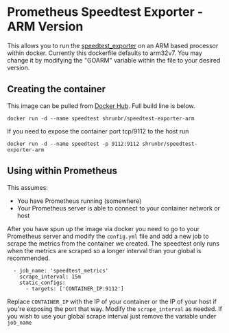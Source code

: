# Prometheus Speedtest Exporter - ARM Version
This allows you to run the [speedtest_exporter](https://github.com/nlamirault/speedtest_exporter) on an ARM based processor within docker. Currently this dockerfile defaults to arm32v7. You may change it by modifying the "GOARM" variable within the file to your desired version.

## Creating the container
This image can be pulled from [Docker Hub](https://hub.docker.com/r/shrunbr/speedtest-exporter-arm). Full build line is below.

    docker run -d --name speedtest shrunbr/speedtest-exporter-arm

If you need to expose the container port tcp/9112 to the host run

    docker run -d --name speedtest -p 9112:9112 shrunbr/speedtest-exporter-arm

## Using within Prometheus
This assumes: 

 - You have Prometheus running (somewhere)
 - Your Prometheus server is able to connect to your container network or host

After you have spun up the image via docker you need to go to your Prometheus server and modify the `config.yml` file and add a new job to scrape the metrics from the container we created. The speedtest only runs when the metrics are scraped so a longer interval than your global is recommended.

      - job_name: 'speedtest_metrics'
        scrape_interval: 15m
        static_configs:
          - targets: ['CONTAINER_IP:9112']
Replace `CONTAINER_IP` with the IP of your container or the IP of your host if you're exposing the port that way. Modify the `scrape_interval` as needed. If you wish to use your global scrape interval just remove the variable under `job_name`
